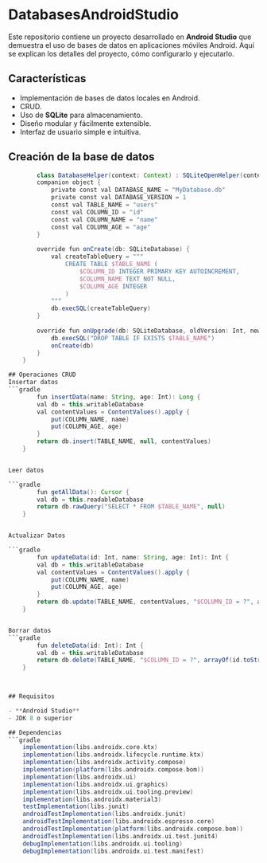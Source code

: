 # DatabasesAndroidStudio

Este repositorio contiene un proyecto desarrollado en **Android Studio** que demuestra el uso de bases de datos en aplicaciones móviles Android. Aquí se explican los detalles del proyecto, cómo configurarlo y ejecutarlo.

## Características

- Implementación de bases de datos locales en Android.
- CRUD.
- Uso de **SQLite** para almacenamiento.
- Diseño modular y fácilmente extensible.
- Interfaz de usuario simple e intuitiva.

## Creación de la base de datos
```gradle
        class DatabaseHelper(context: Context) : SQLiteOpenHelper(context, DATABASE_NAME, null, DATABASE_VERSION) {
        companion object {
            private const val DATABASE_NAME = "MyDatabase.db"
            private const val DATABASE_VERSION = 1
            const val TABLE_NAME = "users"
            const val COLUMN_ID = "id"
            const val COLUMN_NAME = "name"
            const val COLUMN_AGE = "age"
        }
    
        override fun onCreate(db: SQLiteDatabase) {
            val createTableQuery = """
                CREATE TABLE $TABLE_NAME (
                    $COLUMN_ID INTEGER PRIMARY KEY AUTOINCREMENT,
                    $COLUMN_NAME TEXT NOT NULL,
                    $COLUMN_AGE INTEGER
                )
            """
            db.execSQL(createTableQuery)
        }
    
        override fun onUpgrade(db: SQLiteDatabase, oldVersion: Int, newVersion: Int) {
            db.execSQL("DROP TABLE IF EXISTS $TABLE_NAME")
            onCreate(db)
        }
    }

## Operaciones CRUD
Insertar datos
```gradle
        fun insertData(name: String, age: Int): Long {
        val db = this.writableDatabase
        val contentValues = ContentValues().apply {
            put(COLUMN_NAME, name)
            put(COLUMN_AGE, age)
        }
        return db.insert(TABLE_NAME, null, contentValues)
    }


Leer datos

```gradle
        fun getAllData(): Cursor {
        val db = this.readableDatabase
        return db.rawQuery("SELECT * FROM $TABLE_NAME", null)
    }


Actualizar Datos

```gradle
        fun updateData(id: Int, name: String, age: Int): Int {
        val db = this.writableDatabase
        val contentValues = ContentValues().apply {
            put(COLUMN_NAME, name)
            put(COLUMN_AGE, age)
        }
        return db.update(TABLE_NAME, contentValues, "$COLUMN_ID = ?", arrayOf(id.toString()))
    }


Borrar datos
```gradle
        fun deleteData(id: Int): Int {
        val db = this.writableDatabase
        return db.delete(TABLE_NAME, "$COLUMN_ID = ?", arrayOf(id.toString()))
    }


   
## Requisitos

- **Android Studio** 
- JDK 8 o superior

## Dependencias
```gradle
    implementation(libs.androidx.core.ktx)
    implementation(libs.androidx.lifecycle.runtime.ktx)
    implementation(libs.androidx.activity.compose)
    implementation(platform(libs.androidx.compose.bom))
    implementation(libs.androidx.ui)
    implementation(libs.androidx.ui.graphics)
    implementation(libs.androidx.ui.tooling.preview)
    implementation(libs.androidx.material3)
    testImplementation(libs.junit)
    androidTestImplementation(libs.androidx.junit)
    androidTestImplementation(libs.androidx.espresso.core)
    androidTestImplementation(platform(libs.androidx.compose.bom))
    androidTestImplementation(libs.androidx.ui.test.junit4)
    debugImplementation(libs.androidx.ui.tooling)
    debugImplementation(libs.androidx.ui.test.manifest)
